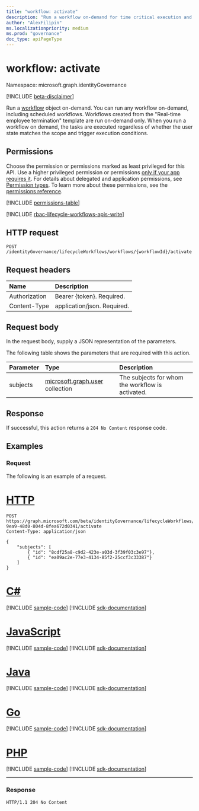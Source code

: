```yaml
---
title: "workflow: activate"
description: "Run a workflow on-demand for time critical execution and testing."
author: "AlexFilipin"
ms.localizationpriority: medium
ms.prod: "governance"
doc_type: apiPageType
---
```


# workflow: activate

Namespace: microsoft.graph.identityGovernance

[!INCLUDE [beta-disclaimer](../../includes/beta-disclaimer.md)]

Run a [workflow](../resources/identitygovernance-workflow.md) object on-demand. You can run any workflow on-demand, including scheduled workflows. Workflows created from the "Real-time employee termination" template are run on-demand only. When you run a workflow on demand, the tasks are executed regardless of whether the user state matches the scope and trigger execution conditions.

## Permissions

Choose the permission or permissions marked as least privileged for this API. Use a higher privileged permission or permissions [only if your app requires it](/graph/permissions-overview#best-practices-for-using-microsoft-graph-permissions). For details about delegated and application permissions, see [Permission types](/graph/permissions-overview#permission-types). To learn more about these permissions, see the [permissions reference](/graph/permissions-reference).

<!-- { "blockType": "permissions", "name": "identitygovernance_workflow_activate" } -->
[!INCLUDE [permissions-table](../includes/permissions/identitygovernance-workflow-activate-permissions.md)]

[!INCLUDE [rbac-lifecycle-workflows-apis-write](../includes/rbac-for-apis/rbac-lifecycle-workflows-apis-write.md)]

## HTTP request

<!-- {
  "blockType": "ignored"
}
-->
``` http
POST /identityGovernance/lifecycleWorkflows/workflows/{workflowId}/activate
```

## Request headers

|Name|Description|
|:---|:---|
|Authorization|Bearer {token}. Required.|
|Content-Type|application/json. Required.|

## Request body

In the request body, supply a JSON representation of the parameters.

The following table shows the parameters that are required with this action.

|Parameter|Type|Description|
|:---|:---|:---|
|subjects|[microsoft.graph.user](../resources/user.md) collection|The subjects for whom the workflow is activated.|

## Response

If successful, this action returns a `204 No Content` response code.

## Examples

### Request

The following is an example of a request.

# [HTTP](#tab/http)
<!-- {
  "blockType": "request",
  "name": "lifecycleworkflows_workflowthis.activate"
}
-->
``` http
POST https://graph.microsoft.com/beta/identityGovernance/lifecycleWorkflows/workflows/14879e66-9ea9-48d0-804d-8fea672d0341/activate
Content-Type: application/json

{
    "subjects": [ 
        { "id": "8cdf25a8-c9d2-423e-a03d-3f39f03c3e97"},
        { "id": "ea09ac2e-77e3-4134-85f2-25ccf3c33387"}
    ]
}
```

# [C#](#tab/csharp)
[!INCLUDE [sample-code](../includes/snippets/csharp/lifecycleworkflows-workflowthisactivate-csharp-snippets.md)]
[!INCLUDE [sdk-documentation](../includes/snippets/snippets-sdk-documentation-link.md)]

# [JavaScript](#tab/javascript)
[!INCLUDE [sample-code](../includes/snippets/javascript/lifecycleworkflows-workflowthisactivate-javascript-snippets.md)]
[!INCLUDE [sdk-documentation](../includes/snippets/snippets-sdk-documentation-link.md)]

# [Java](#tab/java)
[!INCLUDE [sample-code](../includes/snippets/java/lifecycleworkflows-workflowthisactivate-java-snippets.md)]
[!INCLUDE [sdk-documentation](../includes/snippets/snippets-sdk-documentation-link.md)]

# [Go](#tab/go)
[!INCLUDE [sample-code](../includes/snippets/go/lifecycleworkflows-workflowthisactivate-go-snippets.md)]
[!INCLUDE [sdk-documentation](../includes/snippets/snippets-sdk-documentation-link.md)]

# [PHP](#tab/php)
[!INCLUDE [sample-code](../includes/snippets/php/lifecycleworkflows-workflowthisactivate-php-snippets.md)]
[!INCLUDE [sdk-documentation](../includes/snippets/snippets-sdk-documentation-link.md)]

---

### Response

<!-- {
  "blockType": "response",
  "truncated": true
}
-->
``` http
HTTP/1.1 204 No Content
```
